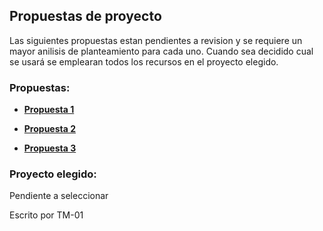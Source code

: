
## Propuestas de proyecto
Las siguientes propuestas estan pendientes a revision y se requiere un mayor anilisis de planteamiento para cada uno. Cuando sea decidido cual se usará se emplearan todos los recursos en el proyecto elegido.

### Propuestas:
- [**Propuesta 1**](https://github.com/Ozia112/proyecto_prog_estructurada/blob/main/Propuestas/propuesta_1.md)

- [**Propuesta 2**](https://github.com/Ozia112/proyecto_prog_estructurada/blob/main/Propuestas/propuesta_2.md)

- [**Propuesta 3**](https://github.com/Ozia112/proyecto_prog_estructurada/blob/main/Propuestas/propuesta_3.md)

### Proyecto elegido:
Pendiente a seleccionar

Escrito por TM-01
